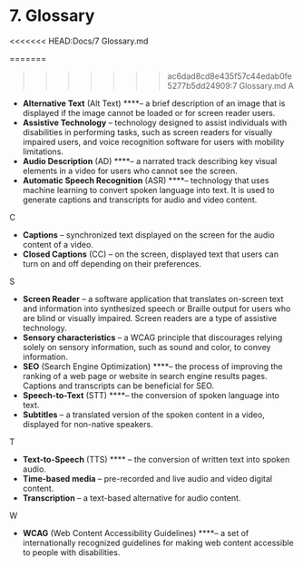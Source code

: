 # 7. Glossary

<<<<<<< HEAD:Docs/7 Glossary.md

=======
>>>>>>> ac6dad8cd8e435f57c44edab0fe5277b5dd24909:7 Glossary.md
A

- **Alternative Text** (Alt Text) ****– a brief description of an image that is displayed if the image cannot be loaded or for screen reader users.
- **Assistive Technology** – technology designed to assist individuals with disabilities in performing tasks, such as screen readers for visually impaired users, and voice recognition software for users with mobility limitations.
- **Audio Description** (AD) ****– a narrated track describing key visual elements in a video for users who cannot see the screen.
- **Automatic Speech Recognition** (ASR) ****– technology that uses machine learning to convert spoken language into text. It is used to generate captions and transcripts for audio and video content.

C

- **Captions** – synchronized text displayed on the screen for the audio content of a video.
- **Closed Captions** (CC) – on the screen, displayed text that users can turn on and off depending on their preferences.

S

- **Screen Reader** – a software application that translates on-screen text and information into synthesized speech or Braille output for users who are blind or visually impaired. Screen readers are a type of assistive technology.
- **Sensory characteristics** – a WCAG principle that discourages relying solely on sensory information, such as sound and color, to convey information.
- **SEO** (Search Engine Optimization) ****– the process of improving the ranking of a web page or website in search engine results pages. Captions and transcripts can be beneficial for SEO.
- **Speech-to-Text** (STT) ****– the conversion of spoken language into text.
- **Subtitles** – a translated version of the spoken content in a video, displayed for non-native speakers.

T

- **Text-to-Speech** (TTS) **** – the conversion of written text into spoken audio.
- **Time-based media** – pre-recorded and live audio and video digital content.
- **Transcription** – a text-based alternative for audio content.

W

- **WCAG** (Web Content Accessibility Guidelines) ****– a set of internationally recognized guidelines for making web content accessible to people with disabilities.
